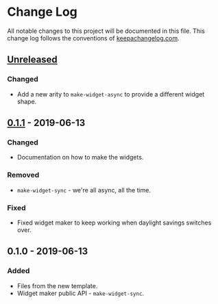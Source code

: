 # Change Log
All notable changes to this project will be documented in this file. This change log follows the conventions of [keepachangelog.com](http://keepachangelog.com/).

## [Unreleased]
### Changed
- Add a new arity to `make-widget-async` to provide a different widget shape.

## [0.1.1] - 2019-06-13
### Changed
- Documentation on how to make the widgets.

### Removed
- `make-widget-sync` - we're all async, all the time.

### Fixed
- Fixed widget maker to keep working when daylight savings switches over.

## 0.1.0 - 2019-06-13
### Added
- Files from the new template.
- Widget maker public API - `make-widget-sync`.

[Unreleased]: https://github.com/your-name/integrant/compare/0.1.1...HEAD
[0.1.1]: https://github.com/your-name/integrant/compare/0.1.0...0.1.1
